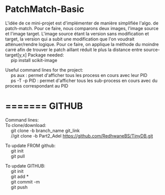 # PatchMatch-Basic

L'idée de ce mini-projet est d'implémenter de manière simplifiée l'algo. de patch-match. Pour ce faire, nous comparons deux images, l'image source et l'image target. L'image source étant la version sans modification et target, la version qui a subit une modification que l'on voudrait atténuer/rendre logique. Pour ce faire, on applique la méthode du moindre carré afin de trouver le patch aillant réduit le plus la distance entre source-target[y,x]
Package needed:<br />
&emsp;	pip install scikit-image

Useful command lines for the project:<br />
&emsp; ps aux : permet d'afficher tous les process en cours avec leur PID<br />
&emsp;	ps -T -p PID : permet d'afficher tous les sub-process en cours avec du process correspondant au PID<br />


=======
GITHUB
=======
Command lines: <br />
To clone/download: <br />
&emsp;	git clone -b branch_name git_link <br />
&emsp;	//git clone -b Part2_Adel https://github.com/RedhwaneBS/TinyDB.git <br />


To update FROM github:<br />
&emsp;	git init <br />
&emsp;	git pull <br />


To update GITHUB: <br />
&emsp;	git init <br />
&emsp;	git add * <br />
&emsp;	git commit -m <br />
&emsp;	git push <br />


